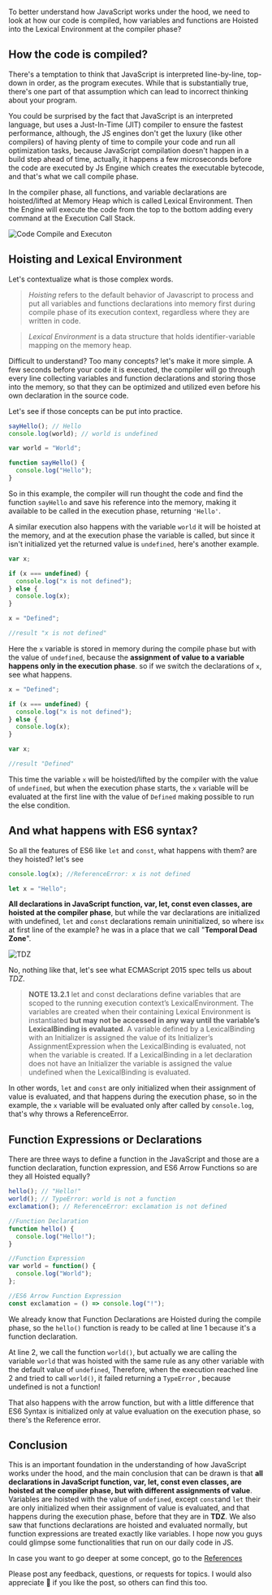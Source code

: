 To better understand how JavaScript works under the hood, we need to look at how our code is compiled, how variables and functions are Hoisted into the Lexical Environment at the compiler phase?

## How the code is compiled?

There's a temptation to think that JavaScript is interpreted line-by-line, top-down in order, as the program executes. While that is substantially true, there's one part of that assumption which can lead to incorrect thinking about your program.

You could be surprised by the fact that JavaScript is an interpreted language, but uses a Just-In-Time (JIT) compiler to ensure the fastest performance, although, the JS engines don't get the luxury (like other compilers) of having plenty of time to compile your code and run all optimization tasks, because JavaScript compilation doesn't happen in a build step ahead of time, actually, it happens a few microseconds before the code are executed by Js Engine which creates the executable bytecode, and that's what we call compile phase.

In the compiler phase, all functions, and variable declarations are hoisted/lifted at Memory Heap which is called Lexical Environment. Then the Engine will execute the code from the top to the bottom adding every command at the Execution Call Stack.

![Code Compile and Executon](https://thepracticaldev.s3.amazonaws.com/i/rlfc71uocpudolg0ny8l.png)

## Hoisting and Lexical Environment

Let's contextualize what is those complex words.

> _Hoisting_ refers to the default behavior of Javascript to process and put all variables and functions declarations into memory first during compile phase of its execution context, regardless where they are written in code.

> _Lexical Environment_ is a data structure that holds identifier-variable mapping on the memory heap.

Difficult to understand? Too many concepts? let's make it more simple. A few seconds before your code it is executed, the compiler will go through every line collecting variables and function declarations and storing those into the memory, so that they can be optimized and utilized even before his own declaration in the source code.

Let's see if those concepts can be put into practice.

```javascript
sayHello(); // Hello
console.log(world); // world is undefined

var world = "World";

function sayHello() {
  console.log("Hello");
}
```

So in this example, the compiler will run thought the code and find the function `sayHello` and save his reference into the memory, making it available to be called in the execution phase, returning `'Hello'`.

A similar execution also happens with the variable `world` it will be hoisted at the memory, and at the execution phase the variable is called, but since it isn't initialized yet the returned value is `undefined`, here's another example.

```javascript
var x;

if (x === undefined) {
  console.log("x is not defined");
} else {
  console.log(x);
}

x = "Defined";

//result "x is not defined"
```

Here the `x` variable is stored in memory during the compile phase but with the value of `undefined`, because the **assignment of value to a variable happens only in the execution phase**. so if we switch the declarations of `x`, see what happens.

```javascript
x = "Defined";

if (x === undefined) {
  console.log("x is not defined");
} else {
  console.log(x);
}

var x;

//result "Defined"
```

This time the variable `x` will be hoisted/lifted by the compiler with the value of `undefined`, but when the execution phase starts, the `x` variable will be evaluated at the first line with the value of `Defined` making possible to run the else condition.

## And what happens with ES6 syntax?

So all the features of ES6 like `let` and `const`, what happens with them? are they hoisted? let's see

```javascript
console.log(x); //ReferenceError: x is not defined

let x = "Hello";
```

**All declarations in JavaScript function, var, let, const even classes, are hoisted at the compiler phase**, but while the var declarations are initialized with undefined, `let` and `const` declarations remain uninitialized, so where is`x` at first line of the example? he was in a place that we call "**Temporal Dead Zone**".

![TDZ](https://media1.giphy.com/media/vwT1bQ8zojmWQFx297/giphy.gif?cid=790b76116e2deb8ea24a2671b46cc66742667737a619f163&rid=giphy.gif)

No, nothing like that, let's see what ECMAScript 2015 spec tells us about _TDZ_.

> **NOTE 13.2.1** let and const declarations define variables that are scoped to the running execution context’s LexicalEnvironment. The variables are created when their containing Lexical Environment is instantiated **but may not be accessed in any way until the variable’s LexicalBinding is evaluated**. A variable defined by a LexicalBinding with an Initializer is assigned the value of its Initializer’s AssignmentExpression when the LexicalBinding is evaluated, not when the variable is created. If a LexicalBinding in a let declaration does not have an Initializer the variable is assigned the value undefined when the LexicalBinding is evaluated.

In other words, `let` and `const` are only initialized when their assignment of value is evaluated, and that happens during the execution phase, so in the example, the `x` variable will be evaluated only after called by `console.log`, that's why throws a ReferenceError.

## Function Expressions or Declarations

There are three ways to define a function in the JavaScript and those are a function declaration, function expression, and ES6 Arrow Functions so are they all Hoisted equally?

```javascript
hello(); // "Hello!"
world(); // TypeError: world is not a function
exclamation(); // ReferenceError: exclamation is not defined

//Function Declaration
function hello() {
  console.log("Hello!");
}

//Function Expression
var world = function() {
  console.log("World");
};

//ES6 Arrow Function Expression
const exclamation = () => console.log("!");
```

We already know that Function Declarations are Hoisted during the compile phase, so the `hello()` function is ready to be called at line 1 because it's a function declaration.

At line 2, we call the function `world()`, but actually we are calling the variable `world` that was hoisted with the same rule as any other variable with the default value of `undefined`, Therefore, when the execution reached line 2 and tried to call `world()`, it failed returning a `TypeError` , because undefined is not a function!

That also happens with the arrow function, but with a little difference that ES6 Syntax is initialized only at value evaluation on the execution phase, so there's the Reference error.

## Conclusion

This is an important foundation in the understanding of how JavaScript works under the hood, and the main conclusion that can be drawn is that **all declarations in JavaScript function, var, let, const even classes, are hoisted at the compiler phase, but with different assignments of value**. Variables are hoisted with the value of `undefined`, except `const`and `let` their are only initialized when their assignment of value is evaluated, and that happens during the execution phase, before that they are in **TDZ**. We also saw that functions declarations are hoisted and evaluated normally, but function expressions are treated exactly like variables. I hope now you guys could glimpse some functionalities that run on our daily code in JS.

In case you want to go deeper at some concept, go to the [References](https://github.com/ScottiBR/my-articles/blob/master/JavaScript/LexicalEnvironment/References.md)

Please post any feedback, questions, or requests for topics. I would also appreciate 👏 if you like the post, so others can find this too.
